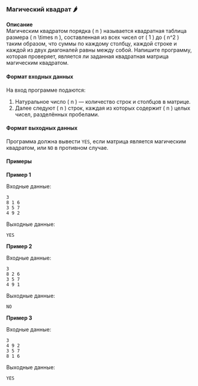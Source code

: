 ### Магический квадрат 🌶️

**Описание**  
Магическим квадратом порядка \( n \) называется квадратная таблица размера \( n \times n \), составленная из всех чисел от \( 1 \) до \( n^2 \) таким образом, что суммы по каждому столбцу, каждой строке и каждой из двух диагоналей равны между собой. Напишите программу, которая проверяет, является ли заданная квадратная матрица магическим квадратом.

#### Формат входных данных
На вход программе подаются:
1. Натуральное число \( n \) — количество строк и столбцов в матрице.
2. Далее следуют \( n \) строк, каждая из которых содержит \( n \) целых чисел, разделённых пробелами.

#### Формат выходных данных
Программа должна вывести `YES`, если матрица является магическим квадратом, или `NO` в противном случае.

#### Примеры

**Пример 1**

Входные данные:
```
3
8 1 6
3 5 7
4 9 2
```

Выходные данные:
```
YES
```

**Пример 2**

Входные данные:
```
3
8 2 6
3 5 7
4 9 1
```

Выходные данные:
```
NO
```

**Пример 3**

Входные данные:
```
3
4 9 2
3 5 7
8 1 6
```

Выходные данные:
```
YES
```
